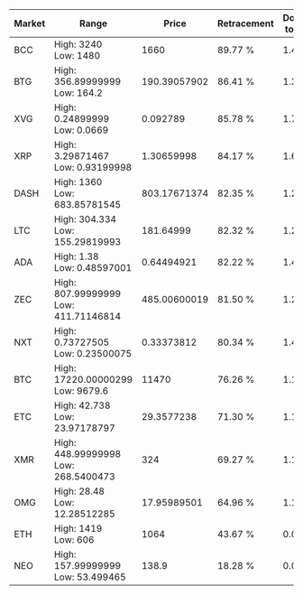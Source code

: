 | Market | Range | Price| Retracement | Doubles to 50% |
| --- | --- | --- | --- | --- |
| BCC | High: 3240<br />Low: 1480 | 1660 | 89.77 % | 1.42 |
| BTG | High: 356.89999999<br />Low: 164.2 | 190.39057902 | 86.41 % | 1.37 |
| XVG | High: 0.24899999<br />Low: 0.0669 | 0.092789 | 85.78 % | 1.70 |
| XRP | High: 3.29871467<br />Low: 0.93199998 | 1.30659998 | 84.17 % | 1.62 |
| DASH | High: 1360<br />Low: 683.85781545 | 803.17671374 | 82.35 % | 1.27 |
| LTC | High: 304.334<br />Low: 155.29819993 | 181.64999 | 82.32 % | 1.27 |
| ADA | High: 1.38<br />Low: 0.48597001 | 0.64494921 | 82.22 % | 1.45 |
| ZEC | High: 807.99999999<br />Low: 411.71146814 | 485.00600019 | 81.50 % | 1.26 |
| NXT | High: 0.73727505<br />Low: 0.23500075 | 0.33373812 | 80.34 % | 1.46 |
| BTC | High: 17220.00000299<br />Low: 9679.6 | 11470 | 76.26 % | 1.17 |
| ETC | High: 42.738<br />Low: 23.97178797 | 29.3577238 | 71.30 % | 1.14 |
| XMR | High: 448.99999998<br />Low: 268.5400473 | 324 | 69.27 % | 1.11 |
| OMG | High: 28.48<br />Low: 12.28512285 | 17.95989501 | 64.96 % | 1.13 |
| ETH | High: 1419<br />Low: 606 | 1064 | 43.67 % | 0.00 |
| NEO | High: 157.99999999<br />Low: 53.499465 | 138.9 | 18.28 % | 0.00 |

